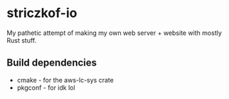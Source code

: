 # striczkof-io
My pathetic attempt of making my own web server + website with mostly Rust stuff.

## Build dependencies
- cmake - for the aws-lc-sys crate
- pkgconf - for idk lol
